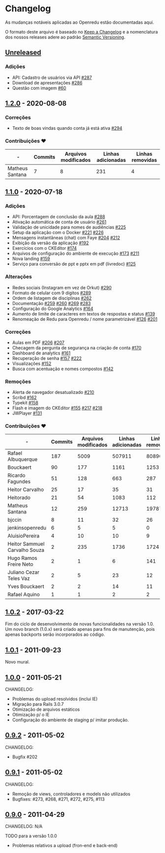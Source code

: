 # Changelog

As mudanças notáveis aplicadas ao Openredu estão documentadas aqui.

O formato deste arquivo é baseado no [Keep a Changelog](https://keepachangelog.com/en/1.0.0/)
e a nomenclatura dos nossos releases adere ao padrão [Semantic Versioning](https://semver.org/spec/v2.0.0.html).

## [Unreleased]

### Adições

- API: Cadastro de usuários via API [#287]
- Download de apresentações [#286]
- Questão com imagem [#60]

## [1.2.0] - 2020-08-08

### Correções

- Texto de boas vindas quando conta já está ativa [#294]

### Contribuições :heart:

|-|Commits|Arquivos modificados|Linhas adicionadas|Linhas removidas|
|-|-|-|-|-|
|Matheus Santana|7|8 | 231 | 4 |

## [1.1.0] - 2020-07-18

### Adições

- API: Porcentagem de conclusão da aula [#288](https://github.com/Openredu/Openredu/pull/288)
- Ativação automática de conta de usuário [#261](https://github.com/Openredu/Openredu/pull/261)
- Validação de unicidade para nomes de audiências [#225](https://github.com/Openredu/Openredu/pull/225)
- Setup da aplicação com o Docker [#221](https://github.com/Openredu/Openredu/pull/221) [#226](https://github.com/Openredu/Openredu/pull/226)
- Mensagens instantâneas (chat) com Faye [#204](https://github.com/Openredu/Openredu/pull/204) [#212](https://github.com/Openredu/Openredu/pull/212)
- Exibição da versão da aplicação [#192](https://github.com/Openredu/Openredu/pull/192)
- Exercícios com o CKEditor [#174](https://github.com/Openredu/Openredu/pull/174)
- Arquivos de configuração do ambiente de execução [#173](https://github.com/Openredu/Openredu/pull/173) [#211](https://github.com/Openredu/Openredu/pull/211)
- Nova landing [#159](https://github.com/Openredu/Openredu/pull/159)
- Serviço para conversão de ppt e pptx em pdf (livredoc) [#125](https://github.com/Openredu/Openredu/pull/125)

### Alterações

- Redes sociais (Instagram em vez de Orkut) [#290](https://github.com/Openredu/Openredu/pull/290)
- Formato de celular com 9 dígitos [#289](https://github.com/Openredu/Openredu/pull/289)
- Ordem de listagem de disciplinas [#262](https://github.com/Openredu/Openredu/pull/262)
- Documentação [#259](https://github.com/Openredu/Openredu/pull/259) [#260](https://github.com/Openredu/Openredu/pull/260) [#269](https://github.com/Openredu/Openredu/pull/269) [#283](https://github.com/Openredu/Openredu/pull/283)
- Configuração do Google Analytics [#164](https://github.com/Openredu/Openredu/pull/164)
- Aumento de limite de caracteres em textos de respostas e status [#139](https://github.com/Openredu/Openredu/pull/139)
- Renomeação de Redu para Openredu / nome parametrizável [#126](https://github.com/Openredu/Openredu/pull/126) [#201](https://github.com/Openredu/Openredu/pull/201)

### Correções

- Aulas em PDF [#206](https://github.com/Openredu/Openredu/pull/206) [#207](https://github.com/Openredu/Openredu/pull/207)
- Checagem da pergunta de segurança na criação de conta [#170](https://github.com/Openredu/Openredu/pull/170)
- Dashboard de analytics [#161](https://github.com/Openredu/Openredu/pull/161)
- Recuperação de senha [#157](https://github.com/Openredu/Openredu/pull/157) [#222](https://github.com/Openredu/Openredu/pull/222)
- Visualizações [#152](https://github.com/Openredu/Openredu/pull/152)
- Busca com acentuação e nomes compostos [#142](https://github.com/Openredu/Openredu/pull/142)

### Remoções

- Alerta de navegador desatualizado [#210](https://github.com/Openredu/Openredu/pull/210)
- Scribd [#162](https://github.com/Openredu/Openredu/pull/162)
- Typekit [#158](https://github.com/Openredu/Openredu/pull/158)
- Flash e imagem do CKEditor [#155](https://github.com/Openredu/Openredu/pull/155) [#217](https://github.com/Openredu/Openredu/pull/217) [#218](https://github.com/Openredu/Openredu/pull/218)
- JWPlayer [#131](https://github.com/Openredu/Openredu/pull/131)

### Contribuições :heart:

|-|Commits|Arquivos modificados|Linhas adicionadas|Linhas removidas|
|-|-|-|-|-|
|Rafael Albuquerque|187|5009 | 507911 | 80890 |
|Bouckaert|90|177 | 1161 | 1253 |
|Ricardo Fagundes|51|128 | 663 | 287 |
|Heitor Carvalho|25|17 | 35 | 31 |
|Heitorado|21|54 | 1083 | 112 |
|Matheus Santana|12|259 | 12713 | 19787 |
|bjccin|8|11 | 32 | 26 |
|jenkinsopenredu|6|5 | 5 | 0 |
|AluisioPereira|4|10 | 10 | 9 |
|Heitor Sammuel Carvalho Souza|2|235 | 1736 | 1724 |
|Hugo Ramos Freire Neto|2|1 | 6 | 141 |
|Juliano Cezar Teles Vaz|2|5 | 23 | 12 |
|Yves Bouckaert|2|2 | 14 | 11 |
|Rafael Aquino|1|1 | 2 | 2 |

## [1.0.2] - 2017-03-22

Fim do ciclo de desenvolvimento de novas funcionalidades na versão 1.0.
Um novo branch (1.0.x) será criado apenas para fins de manutenção,
pois apenas backports serão incorporados ao código.

## [1.0.1] - 2011-09-23

Novo mural.

## [1.0.0] - 2011-05-21

CHANGELOG:
- Problemas do upload resolvidos (inclui IE)
- Migração para Rails 3.0.7
- Otimização de arquivos estáticos
- Otimização p/ o IE
- Configuração do ambiente de staging p/ imitar produção.

## [0.9.2] - 2011-05-02

CHANGELOG:
- Bugfix #202

## [0.9.1] - 2011-05-02

CHANGELOG:
- Remoção de views, controladores e models não utilizados
- Bugfixes: #273, #268, #271, #272, #275, #113

## [0.9.0] - 2011-04-29

CHANGELOG:
N/A

TODO para a versão 1.0.0
- Problemas relativos a upload (fron-end e back-end)

[Unreleased]: https://github.com/Openredu/Openredu/compare/v1.2.0...HEAD
[1.2.0]: https://github.com/Openredu/Openredu/compare/v1.1.0...v1.2.0
[1.1.0]: https://github.com/Openredu/Openredu/compare/v1.0.2...v1.1.0
[1.0.2]: https://github.com/Openredu/Openredu/compare/v1.0.1...v1.0.2
[1.0.1]: https://github.com/Openredu/Openredu/compare/v1.0.0...v1.0.1
[1.0.0]: https://github.com/Openredu/Openredu/compare/v0.9.2...v1.0.0
[0.9.2]: https://github.com/Openredu/Openredu/compare/v0.9.1...v0.9.2
[0.9.1]: https://github.com/Openredu/Openredu/compare/v0.9.0...v0.9.1
[0.9.0]: https://github.com/Openredu/Openredu/releases/tag/v0.9.0
[#294]: https://github.com/Openredu/Openredu/pull/294
[#287]: https://github.com/Openredu/Openredu/pull/287
[#286]: https://github.com/Openredu/Openredu/pull/286
[#294]: https://github.com/Openredu/Openredu/pull/294
[#60]: https://github.com/Openredu/Openredu/pull/60

